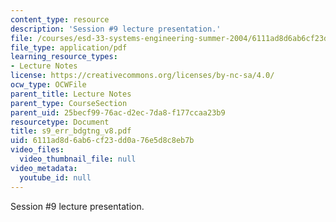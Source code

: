 ```yaml
---
content_type: resource
description: 'Session #9 lecture presentation.'
file: /courses/esd-33-systems-engineering-summer-2004/6111ad8d6ab6cf23dd0a76e5d8c8eb7b_s9_err_bdgtng_v8.pdf
file_type: application/pdf
learning_resource_types:
- Lecture Notes
license: https://creativecommons.org/licenses/by-nc-sa/4.0/
ocw_type: OCWFile
parent_title: Lecture Notes
parent_type: CourseSection
parent_uid: 25becf99-76ac-d2ec-7da8-f177ccaa23b9
resourcetype: Document
title: s9_err_bdgtng_v8.pdf
uid: 6111ad8d-6ab6-cf23-dd0a-76e5d8c8eb7b
video_files:
  video_thumbnail_file: null
video_metadata:
  youtube_id: null
---
```

Session #9 lecture presentation.